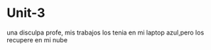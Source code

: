 # Unit-3
una disculpa profe, mis trabajos los tenia en mi laptop azul,pero los recupere en mi nube 
